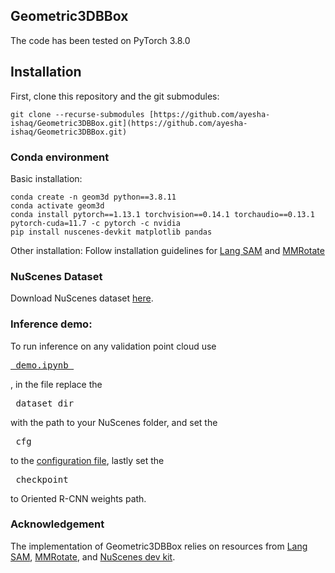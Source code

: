 ## Geometric3DBBox

The code has been tested on PyTorch 3.8.0
## Installation
First, clone this repository and the git submodules:
```
git clone --recurse-submodules [https://github.com/ayesha-ishaq/Geometric3DBBox.git](https://github.com/ayesha-ishaq/Geometric3DBBox.git)
```

### Conda environment
Basic installation:
```
conda create -n geom3d python==3.8.11
conda activate geom3d
conda install pytorch==1.13.1 torchvision==0.14.1 torchaudio==0.13.1 pytorch-cuda=11.7 -c pytorch -c nvidia
pip install nuscenes-devkit matplotlib pandas 
```
Other installation:
Follow installation guidelines for [Lang SAM](https://github.com/luca-medeiros/lang-segment-anything.git) and [MMRotate](https://github.com/open-mmlab/mmrotate.git)

### NuScenes Dataset
Download NuScenes dataset [here](https://www.nuscenes.org/download).

### Inference demo:
To run inference on any validation point cloud use[<pre> demo.ipynb </pre>](demo.ipynb), in the file replace the <pre> dataset_dir </pre> with the path to your NuScenes folder, and set the <pre> cfg </pre> to the [configuration file](oriented_rcnn_r50_fpn_1x_dota_le90.py), lastly set the <pre> checkpoint </pre> to Oriented R-CNN weights path.

### Acknowledgement
The implementation of Geometric3DBBox relies on resources from <a href="https://github.com/luca-medeiros/lang-segment-anything.git">Lang SAM</a>, <a href="https://github.com/open-mmlab/mmrotate.git">MMRotate</a>, and <a href="https://github.com/nutonomy/nuscenes-devkit.git">NuScenes dev kit</a>.
